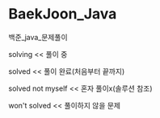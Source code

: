 # BaekJoon_Java
백준_java_문제풀이

solving       << 풀이 중

solved        << 풀이 완료(처음부터 끝까지)

solved not myself << 혼자 풀이x(솔루션 참조)

won't solved  << 풀이하지 않을 문제
